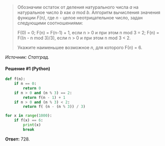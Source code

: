 > Обозначим остаток от деления натурального числа *a* на натуральное число *b* как *a* mod *b*.
> Алгоритм вычисления значения функции *F(n)*, где *n* - целое неотрицательное число, задан следующими соотношениями:
> 
> F(0) = 0;
> F(n) = F(n-1) + 1, если n > 0 и при этом n mod 3 = 2;
> F(n) = F((n - n mod 3)/3), если n > 0 и при этом n mod 3 < 2.
> 
> Укажите наименьшее возможное *n*, для которого F(*n*) = 6.

*Источник: Статград.*

#### Решение #1 (Python)
```python
def f(n):
    if n == 0:
        return 0
    if n > 0 and (n % 3) == 2:
        return f(n - 1) + 1
    if n > 0 and (n % 3) < 2:
        return f( (n - (n % 3)) / 3)

for x in range(1000):
    if f(x) == 6:
        print(x)
        break
```
**Ответ:** 728.
